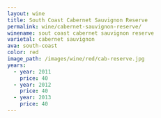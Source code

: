 ```yaml
---
layout: wine
title: South Coast Cabernet Sauvignon Reserve
permalink: wine/cabernet-sauvignon-reserve/
winename: sout coast cabernet sauvignon reserve
varietal: cabernet sauvignon
ava: south-coast
color: red
image_path: /images/wine/red/cab-reserve.jpg
years:
  - year: 2011
    price: 40
  - year: 2012
    price: 40
  - year: 2013
    price: 40
---
```




